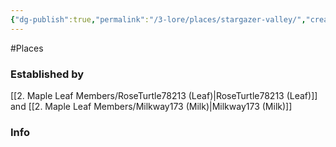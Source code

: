 ```yaml
---
{"dg-publish":true,"permalink":"/3-lore/places/stargazer-valley/","created":"2024-11-25T21:09:21.205-05:00"}
---
```


#Places 
### Established by
[[2. Maple Leaf Members/RoseTurtle78213 (Leaf)\|RoseTurtle78213 (Leaf)]] and [[2. Maple Leaf Members/Milkway173 (Milk)\|Milkway173 (Milk)]]
### Info


